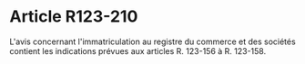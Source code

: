 # Article R123-210

L'avis concernant l'immatriculation au registre du commerce et des sociétés contient les indications prévues aux articles R. 123-156 à R. 123-158.
